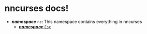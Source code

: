 # nncurses docs!
- ***namespace*** `nc`:
  This namespace contains everything in nncurses
  - [***namespace*** `Esc`](/Docs/Esc.md)